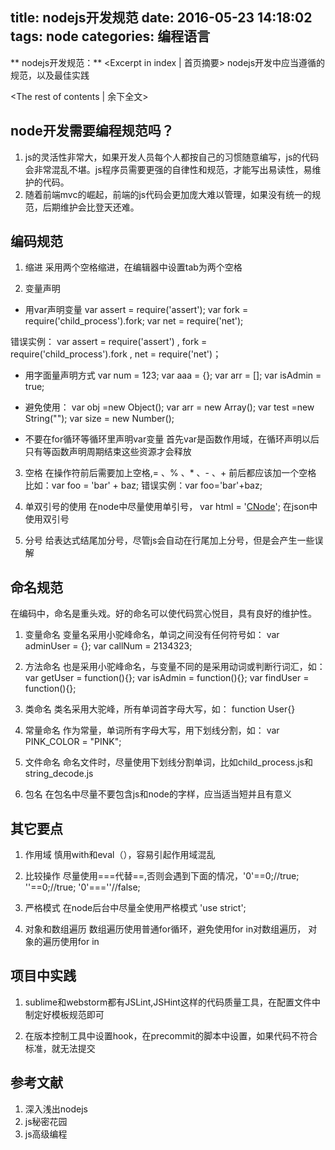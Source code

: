 title: nodejs开发规范
date: 2016-05-23 14:18:02
tags: node
categories: 编程语言
---
** nodejs开发规范：** <Excerpt in index | 首页摘要>
    nodejs开发中应当遵循的规范，以及最佳实践
<!-- more -->
<The rest of contents | 余下全文>

## node开发需要编程规范吗？
1. js的灵活性非常大，如果开发人员每个人都按自己的习惯随意编写，js的代码会非常混乱不堪。js程序员需要更强的自律性和规范，才能写出易读性，易维护的代码。
2. 随着前端mvc的崛起，前端的js代码会更加庞大难以管理，如果没有统一的规范，后期维护会比登天还难。

## 编码规范

1. 缩进
采用两个空格缩进，在编辑器中设置tab为两个空格

2. 变量声明
- 用var声明变量
var assert = require('assert');
var fork = require('child_process').fork;
var net = require('net');

错误实例：
var assert = require('assert')
, fork = require('child_process').fork
, net = require('net')；

- 用字面量声明方式
var num = 123;
var aaa = {};
var arr = [];
var isAdmin = true;
- 避免使用：
var obj =new Object();
var arr = new Array();
var test  =new String("");
var size = new Number();

- 不要在for循环等循环里声明var变量
首先var是函数作用域，在循环声明以后只有等函数声明周期结束这些资源才会释放


3. 空格
在操作符前后需要加上空格,= 、% 、* 、- 、+ 前后都应该加一个空格
比如：var foo = 'bar' + baz;
错误实例：var foo='bar'+baz;

4. 单双引号的使用
在node中尽量使用单引号，
var html = '<a href="http://cnodejs.org">CNode</a>';
 在json中使用双引号

5. 分号
给表达式结尾加分号，尽管js会自动在行尾加上分号，但是会产生一些误解

## 命名规范
在编码中，命名是重头戏。好的命名可以使代码赏心悦目，具有良好的维护性。

1. 变量命名
变量名采用小驼峰命名，单词之间没有任何符号如：
var adminUser = {};
var callNum = 2134323;
2. 方法命名
也是采用小驼峰命名，与变量不同的是采用动词或判断行词汇，如：
var getUser = function(){};
var isAdmin = function(){};
var findUser = function(){};

3. 类命名
类名采用大驼峰，所有单词首字母大写，如：
function User{}

4. 常量命名
作为常量，单词所有字母大写，用下划线分割，如：
var PINK_COLOR = "PINK";

5. 文件命名
命名文件时，尽量使用下划线分割单词，比如child_process.js和string_decode.js

6. 包名
在包名中尽量不要包含js和node的字样，应当适当短并且有意义

## 其它要点

1. 作用域
慎用with和eval（），容易引起作用域混乱

2. 比较操作
尽量使用===代替==,否则会遇到下面的情况，'0'==0;//true;
 ''==0;//true;
 '0'===''//false;

3. 严格模式
在node后台中尽量全使用严格模式
'use strict';

4. 对象和数组遍历
数组遍历使用普通for循环，避免使用for in对数组遍历，
对象的遍历使用for in

## 项目中实践
1. sublime和webstorm都有JSLint,JSHint这样的代码质量工具，在配置文件中制定好模板规范即可

2. 在版本控制工具中设置hook，在precommit的脚本中设置，如果代码不符合标准，就无法提交

##  参考文献
1. 深入浅出nodejs
2. js秘密花园
3. js高级编程
